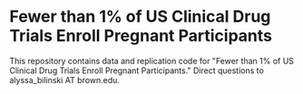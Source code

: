 # Fewer than 1% of US Clinical Drug Trials Enroll Pregnant Participants

This repository contains data and replication code for "Fewer than 1% of US Clinical Drug Trials Enroll Pregnant Participants." Direct questions to alyssa_bilinski AT brown.edu.

